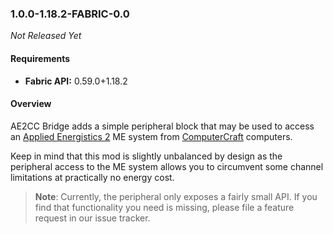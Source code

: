### 1.0.0-1.18.2-FABRIC-0.0

_Not Released Yet_

#### Requirements
- **Fabric API:** 0.59.0+1.18.2

#### Overview

AE2CC Bridge adds a simple peripheral block that may be used to access an [Applied Energistics 2](https://github.com/AppliedEnergistics/Applied-Energistics-2)
ME system from [ComputerCraft](https://github.com/cc-tweaked/cc-restitched) computers.

Keep in mind that this mod is slightly unbalanced by design as the peripheral
access to the ME system allows you to circumvent some channel limitations at
practically no energy cost.

> **Note**: Currently, the peripheral only exposes a fairly small API. If you
> find that functionality you need is missing, please file a feature request in
> our issue tracker.